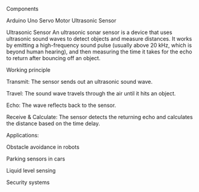 Components

Arduino Uno
Servo Motor
Ultrasonic Sensor

Ultrasonic  Sensor
An ultrasonic sonar sensor is a device that uses ultrasonic sound waves to detect objects and measure distances. It works by emitting a high-frequency sound pulse (usually above 20 kHz, which is beyond human hearing), and then measuring the time it takes for the echo to return after bouncing off an object.

Working principle

Transmit: The sensor sends out an ultrasonic sound wave.

Travel: The sound wave travels through the air until it hits an object.

Echo: The wave reflects back to the sensor.

Receive & Calculate: The sensor detects the returning echo and calculates the distance based on the time delay.

Applications:

Obstacle avoidance in robots

Parking sensors in cars

Liquid level sensing

Security systems
